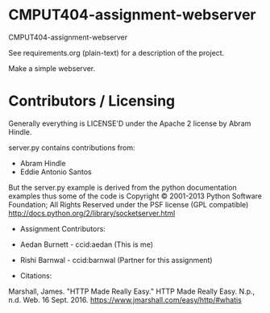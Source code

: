 CMPUT404-assignment-webserver
=============================

CMPUT404-assignment-webserver

See requirements.org (plain-text) for a description of the project.

Make a simple webserver.

Contributors / Licensing
========================

Generally everything is LICENSE'D under the Apache 2 license by Abram Hindle.

server.py contains contributions from:

* Abram Hindle
* Eddie Antonio Santos

But the server.py example is derived from the python documentation
examples thus some of the code is Copyright © 2001-2013 Python
Software Foundation; All Rights Reserved under the PSF license (GPL
compatible) http://docs.python.org/2/library/socketserver.html

* Assignment Contributors: 

* Aedan Burnett - ccid:aedan (This is me)
* Rishi Barnwal - ccid:barnwal (Partner for this assignment)

* Citations:

Marshall, James. "HTTP Made Really Easy." HTTP Made Really Easy. N.p., n.d. Web. 16 Sept. 2016. <https://www.jmarshall.com/easy/http/#whatis>
